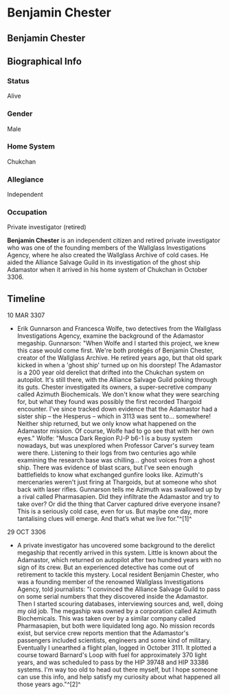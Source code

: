 # Benjamin Chester
## Benjamin Chester

		

## Biographical Info

### Status

Alive

### Gender

Male

### Home System

Chukchan

### Allegiance

Independent

### Occupation

Private investigator (retired)

**Benjamin Chester** is an independent citizen and retired private investigator who was one of the founding members of the Wallglass Investigations Agency, where he also created the Wallglass Archive of cold cases. He aided the Alliance Salvage Guild in its investigation of the ghost ship Adamastor when it arrived in his home system of Chukchan in October 3306.

## Timeline

10 MAR 3307

- Erik Gunnarson and Francesca Wolfe, two detectives from the Wallglass Investigations Agency, examine the background of the Adamastor megaship.
Gunnarson: "When Wolfe and I started this project, we knew this case would come first. We're both protégés of Benjamin Chester, creator of the Wallglass Archive. He retired years ago, but that old spark kicked in when a 'ghost ship' turned up on his doorstep! The Adamastor is a 200 year old derelict that drifted into the Chukchan system on autopilot. It's still there, with the Alliance Salvage Guild poking through its guts. Chester investigated its owners, a super-secretive company called Azimuth Biochemicals. We don't know what they were searching for, but what they found was possibly the first recorded Thargoid encounter. I've since tracked down evidence that the Adamastor had a sister ship – the Hesperus – which in 3113 was sent to… somewhere! Neither ship returned, but we only know what happened on the Adamastor mission. Of course, Wolfe had to go see that with her own eyes."
Wolfe: "Musca Dark Region PJ-P b6-1 is a busy system nowadays, but was unexplored when Professor Carver's survey team were there. Listening to their logs from two centuries ago while examining the research base was chilling… ghost voices from a ghost ship. There was evidence of blast scars, but I've seen enough battlefields to know what exchanged gunfire looks like. Azimuth's mercenaries weren't just firing at Thargoids, but at someone who shot back with laser rifles. Gunnarson tells me Azimuth was swallowed up by a rival called Pharmasapien. Did they infiltrate the Adamastor and try to take over? Or did the thing that Carver captured drive everyone insane? This is a seriously cold case, even for us. But maybe one day, more tantalising clues will emerge. And that’s what we live for."^[1]^

29 OCT 3306

- A private investigator has uncovered some background to the derelict megaship that recently arrived in this system. Little is known about the Adamastor, which returned on autopilot after two hundred years with no sign of its crew. But an experienced detective has come out of retirement to tackle this mystery. Local resident Benjamin Chester, who was a founding member of the renowned Wallglass Investigations Agency, told journalists: "I convinced the Alliance Salvage Guild to pass on some serial numbers that they discovered inside the Adamastor. Then I started scouring databases, interviewing sources and, well, doing my old job. The megaship was owned by a corporation called Azimuth Biochemicals. This was taken over by a similar company called Pharmasapien, but both were liquidated long ago. No mission records exist, but service crew reports mention that the Adamastor's passengers included scientists, engineers and some kind of military. Eventually I unearthed a flight plan, logged in October 3111. It plotted a course toward Barnard's Loop with fuel for approximately 370 light years, and was scheduled to pass by the HIP 39748 and HIP 33386 systems. I'm way too old to head out there myself, but l hope someone can use this info, and help satisfy my curiosity about what happened all those years ago."^[2]^